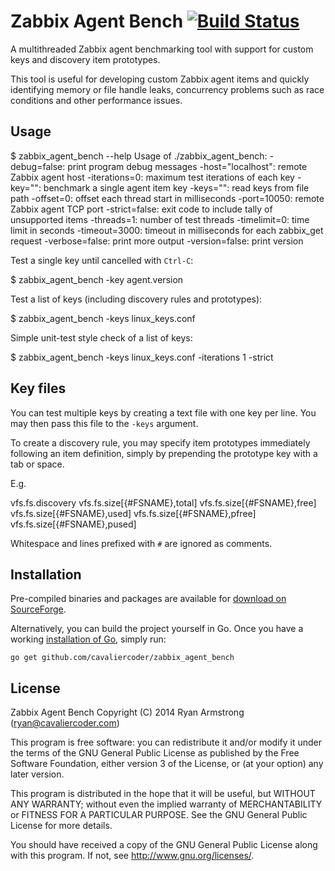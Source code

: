 # Zabbix Agent Bench [![Build Status](https://travis-ci.org/cavaliercoder/zabbix_agent_bench.svg?branch=master)](https://travis-ci.org/cavaliercoder/zabbix_agent_bench) 

A multithreaded Zabbix agent benchmarking tool with support for custom keys and
discovery item prototypes.

This tool is useful for developing custom Zabbix agent items and quickly
identifying memory or file handle leaks, concurrency problems such as race
conditions and other performance issues.

## Usage

  $ zabbix_agent_bench --help
  Usage of ./zabbix_agent_bench:
    -debug=false: print program debug messages
    -host="localhost": remote Zabbix agent host
    -iterations=0: maximum test iterations of each key
    -key="": benchmark a single agent item key
    -keys="": read keys from file path
    -offset=0: offset each thread start in milliseconds
    -port=10050: remote Zabbix agent TCP port
    -strict=false: exit code to include tally of unsupported items
    -threads=1: number of test threads
    -timelimit=0: time limit in seconds
    -timeout=3000: timeout in milliseconds for each zabbix_get request
    -verbose=false: print more output
    -version=false: print version

Test a single key until cancelled with `Ctrl-C`:

  $ zabbix_agent_bench -key agent.version

Test a list of keys (including discovery rules and prototypes):

  $ zabbix_agent_bench -keys linux_keys.conf

Simple unit-test style check of a list of keys:

  $ zabbix_agent_bench -keys linux_keys.conf -iterations 1 -strict


## Key files

You can test multiple keys by creating a text file with one key per line. You
may then pass this file to the `-keys` argument.

To create a discovery rule, you may specify item prototypes immediately
following an item definition, simply by prepending the prototype key with a tab
or space.

E.g.

  vfs.fs.discovery
      vfs.fs.size[{#FSNAME},total]
      vfs.fs.size[{#FSNAME},free]
      vfs.fs.size[{#FSNAME},used]
      vfs.fs.size[{#FSNAME},pfree]
      vfs.fs.size[{#FSNAME},pused]

Whitespace and lines prefixed with `#` are ignored as comments.


## Installation

Pre-compiled binaries and packages are available for
[download on SourceForge](https://sourceforge.net/projects/zabbixagentbench/files/).

Alternatively, you can build the project yourself in Go. Once you have a
working [installation of Go](https://golang.org/doc/install), simply run:

    go get github.com/cavaliercoder/zabbix_agent_bench


## License

Zabbix Agent Bench Copyright (C) 2014 Ryan Armstrong (ryan@cavaliercoder.com)

This program is free software: you can redistribute it and/or modify it under
the terms of the GNU General Public License as published by the Free Software
Foundation, either version 3 of the License, or (at your option) any later
version.

This program is distributed in the hope that it will be useful, but WITHOUT ANY
WARRANTY; without even the implied warranty of MERCHANTABILITY or FITNESS FOR A
PARTICULAR PURPOSE. See the GNU General Public License for more details.

You should have received a copy of the GNU General Public License along with
this program. If not, see http://www.gnu.org/licenses/.
